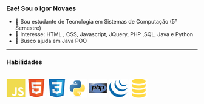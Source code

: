 ### Eae! Sou o Igor Novaes 



- 🌱 Sou estudante de Tecnologia em Sistemas de Computação (5° Semestre)
- 🚀 Interesse: HTML , CSS, Javascript, JQuery, PHP ,SQL, Java e Python
- 🤔 Busco ajuda em Java POO 

<hr>


  <h3>Habilidades</h3>
  
  <div style="display: inline_block"><br>
    <img  alt="Igor-Js" height="50" width="50" src="https://raw.githubusercontent.com/devicons/devicon/master/icons/javascript/javascript-plain.svg">
    <img  alt="Igor-HTML" height="50" width="50" src="https://raw.githubusercontent.com/devicons/devicon/master/icons/html5/html5-original.svg">
    <img  alt="Igor-CSS" height="50" width="50" src="https://raw.githubusercontent.com/devicons/devicon/master/icons/css3/css3-original.svg">
    <img  alt="Igor-Python" height="50" width="50" src="https://raw.githubusercontent.com/devicons/devicon/master/icons/python/python-original.svg">
    <img  alt="Igor-PHP" height="50" width="50" src="https://raw.githubusercontent.com/devicons/devicon/master/icons/php/php-original.svg">
    <img  alt="Igor-jquery" height="50" width="50" src="https://raw.githubusercontent.com/devicons/devicon/master/icons/jquery/jquery-original.svg">
    <img  alt="Igor-sql" height="50" width="50" src="https://raw.githubusercontent.com/devicons/devicon/master/icons/SQL/SQL-original.svg">
  </div>
  
  
 

   





